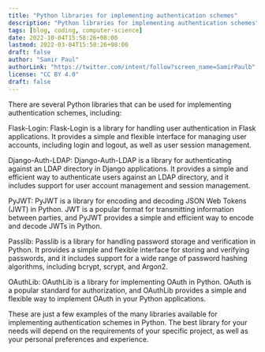 ```yaml
---
title: "Python libraries for implementing authentication schemes"
description: "Python libraries for implementing authentication schemes"
tags: [blog, coding, computer-science]
date: 2022-10-04T15:58:26+08:00
lastmod: 2022-03-04T15:58:26+08:00
draft: false
author: "Samir Paul"
authorLink: "https://twitter.com/intent/follow?screen_name=SamirPaulb"
license: "CC BY 4.0"
draft: false
---
```



There are several Python libraries that can be used for implementing authentication schemes, including:

<script async src="https://pagead2.googlesyndication.com/pagead/js/adsbygoogle.js?client=ca-pub-8274401353019049" loading="lazy"
     crossorigin="anonymous"></script>
<!-- Display ads -->
<ins class="adsbygoogle"
     style="display:block"
     data-ad-client="ca-pub-8274401353019049"
     data-ad-slot="5522300086"
     data-ad-format="auto"
     data-full-width-responsive="true"></ins>
<script>
     (adsbygoogle = window.adsbygoogle || []).push({});
</script>


Flask-Login: Flask-Login is a library for handling user authentication in Flask applications. It provides a simple and flexible interface for managing user accounts, including login and logout, as well as user session management.

Django-Auth-LDAP: Django-Auth-LDAP is a library for authenticating against an LDAP directory in Django applications. It provides a simple and efficient way to authenticate users against an LDAP directory, and it includes support for user account management and session management.

PyJWT: PyJWT is a library for encoding and decoding JSON Web Tokens (JWT) in Python. JWT is a popular format for transmitting information between parties, and PyJWT provides a simple and efficient way to encode and decode JWTs in Python.

Passlib: Passlib is a library for handling password storage and verification in Python. It provides a simple and flexible interface for storing and verifying passwords, and it includes support for a wide range of password hashing algorithms, including bcrypt, scrypt, and Argon2.

OAuthLib: OAuthLib is a library for implementing OAuth in Python. OAuth is a popular standard for authorization, and OAuthLib provides a simple and flexible way to implement OAuth in your Python applications.

These are just a few examples of the many libraries available for implementing authentication schemes in Python. The best library for your needs will depend on the requirements of your specific project, as well as your personal preferences and experience.